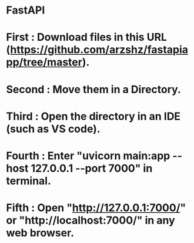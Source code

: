 # FastAPI
# First : Download files in this URL (https://github.com/arzshz/fastapiapp/tree/master).
# Second : Move them in a Directory.
# Third : Open the directory in an IDE (such as VS code).
# Fourth : Enter "uvicorn main:app --host 127.0.0.1 --port 7000" in terminal.
# Fifth : Open "http://127.0.0.1:7000/" or "http://localhost:7000/" in any web browser.

